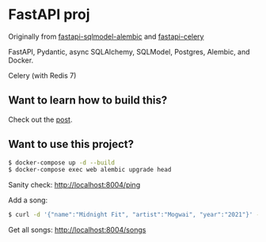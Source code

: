 # FastAPI proj

Originally from [fastapi-sqlmodel-alembic](https://github.com/testdrivenio/fastapi-sqlmodel-alembic) and [fastapi-celery](https://github.com/testdrivenio/fastapi-celery)

FastAPI, Pydantic, async SQLAlchemy, SQLModel, Postgres, Alembic, and Docker.

Celery (with Redis 7)

## Want to learn how to build this?

Check out the [post](https://testdriven.io/blog/fastapi-sqlmodel/).

## Want to use this project?

```sh
$ docker-compose up -d --build
$ docker-compose exec web alembic upgrade head
```

Sanity check: [http://localhost:8004/ping](http://localhost:8004/ping)

Add a song:

```sh
$ curl -d '{"name":"Midnight Fit", "artist":"Mogwai", "year":"2021"}' -H "Content-Type: application/json" -X POST http://localhost:8004/songs
```

Get all songs: [http://localhost:8004/songs](http://localhost:8004/songs)

